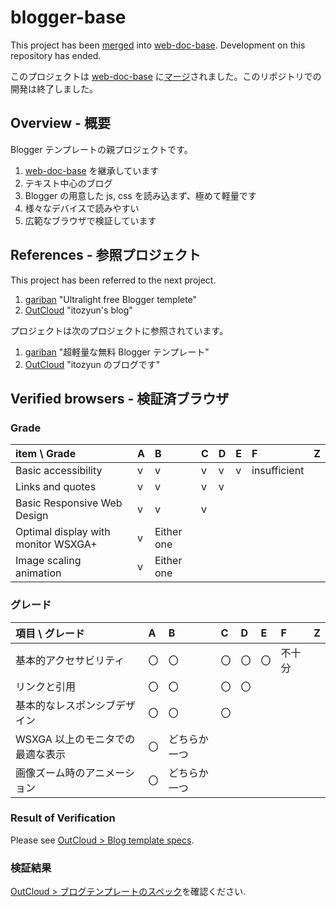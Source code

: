 # blogger-base

This project has been [merged](https://github.com/itozyun/web-doc-base/commit/0f211d8f99658c31cbf7f08314ea7694a9f2ddb5) into [web-doc-base](https://github.com/itozyun/web-doc-base). Development on this repository has ended.

このプロジェクトは [web-doc-base](https://github.com/itozyun/web-doc-base) に[マージ](https://github.com/itozyun/web-doc-base/commit/0f211d8f99658c31cbf7f08314ea7694a9f2ddb5)されました。このリポジトリでの開発は終了しました。

## Overview - 概要

Blogger テンプレートの親プロジェクトです。

1. [web-doc-base](https://github.com/itozyun/web-doc-base) を継承しています
2. テキスト中心のブログ
3. Blogger の用意した js, css を読み込まず、極めて軽量です
4. 様々なデバイスで読みやすい
5. 広範なブラウザで検証しています

## References - 参照プロジェクト

This project has been referred to the next project.

1. [gariban](https://github.com/itozyun/gariban) "Ultralight free Blogger templete"
2. [OutCloud](http://outcloud.blogspot.com/) "itozyun's blog"

プロジェクトは次のプロジェクトに参照されています。

1. [gariban](https://github.com/itozyun/gariban) "超軽量な無料 Blogger テンプレート"
2. [OutCloud](http://outcloud.blogspot.com/) "itozyun のブログです"

## Verified browsers - 検証済ブラウザ

### Grade

| item \ Grade                        | A | B | C | D | E | F | Z |
|:------------------------------------|:--|:--|:--|:--|:--|:--|:--|
| Basic accessibility                 | v | v | v | v | v | insufficient |   |
| Links and quotes                    | v | v | v | v |   |   |   |
| Basic Responsive Web Design         | v | v | v |   |   |   |   |
| Optimal display with monitor WSXGA+ | v | Either one |   |   |   |   |   |
| Image scaling animation             | v | Either one |   |   |   |   |   |

### グレード

| 項目 \ グレード                 | A | B | C | D | E | F | Z |
|:-------------------------------|:--|:--|:--|:--|:--|:--|:--|
| 基本的アクセサビリティ           | 〇 | 〇 | 〇 | 〇 | 〇 | 不十分 |   |
| リンクと引用                    | 〇 | 〇 | 〇 | 〇 |   |   |   |
| 基本的なレスポンシブデザイン     | 〇 | 〇 | 〇 |   |   |   |   |
| WSXGA 以上のモニタでの最適な表示 | 〇 | どちらか一つ |   |   |   |   |   |
| 画像ズーム時のアニメーション     | 〇 | どちらか一つ |   |   |   |   |   |

### Result of Verification

Please see [OutCloud > Blog template specs](https://outcloud.blogspot.com/p/spec.html).

### 検証結果

[OutCloud > ブログテンプレートのスペック](https://outcloud.blogspot.com/p/spec.html)を確認ください.

